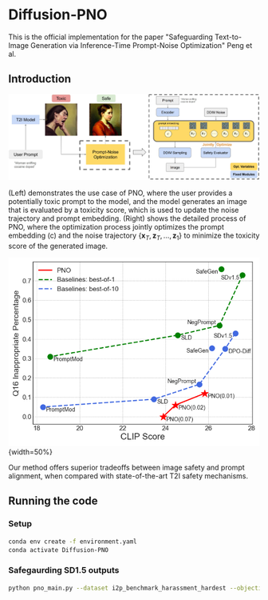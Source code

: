 # Diffusion-PNO
This is the official implementation for the paper "Safeguarding Text-to-Image Generation via Inference-Time Prompt-Noise Optimization" Peng et al.

## Introduction

![demo](images/PNO_workflow.png)

(Left) demonstrates the use case of PNO, where the user provides a potentially toxic prompt to the model, and the model generates an image that is evaluated by a toxicity score, which is used to update the noise trajectory and prompt embedding. (Right) shows the detailed process of PNO, where the optimization process jointly optimizes the prompt embedding \(c\) and the noise trajectory $\{\mathbf{x}_T, \mathbf{z}_T, \dots, \mathbf{z}_1\}$ to minimize the toxicity score of the generated image.

![demo](images/tradeoff.png){width=50%}

Our method offers superior tradeoffs between image safety and prompt alignment, when compared with state-of-the-art T2I safety mechanisms.
## Running the code
### Setup
```bash
conda env create -f environment.yaml
conda activate Diffusion-PNO
```

### Safegaurding SD1.5 outputs
```bash
python pno_main.py --dataset i2p_benchmark_harassment_hardest --objective Q16 --output_path ./output_folder
```
